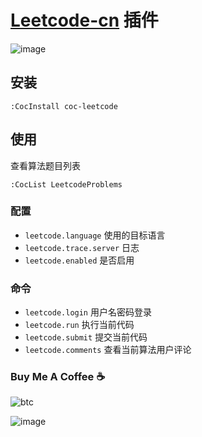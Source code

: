 # [Leetcode-cn](https://leetcode-cn.com) 插件

![image](https://user-images.githubusercontent.com/5492542/82134259-a73b0c00-9828-11ea-9c73-e4ab21c61351.png)

## 安装

```vim
:CocInstall coc-leetcode
```

## 使用

查看算法题目列表

```vim
:CocList LeetcodeProblems
```

### 配置

- `leetcode.language` 使用的目标语言
- `leetcode.trace.server` 日志
- `leetcode.enabled` 是否启用

### 命令

- `leetcode.login` 用户名密码登录
- `leetcode.run` 执行当前代码
- `leetcode.submit` 提交当前代码
- `leetcode.comments` 查看当前算法用户评论

### Buy Me A Coffee ☕️

![btc](https://img.shields.io/keybase/btc/iamcco.svg?style=popout-square)

![image](https://user-images.githubusercontent.com/5492542/42771079-962216b0-8958-11e8-81c0-520363ce1059.png)
